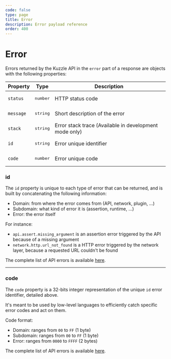 ```yaml
---
code: false
type: page
title: Error
description: Error payload reference  
order: 400
---
```


# Error

Errors returned by the Kuzzle API in the `error` part of a response are objects with the following properties:

| Property     | Type               | Description                                            |
| ------------ | ------------------ | ------------------------------------------------------ |
| `status`     | <pre>number</pre>  | HTTP status code                                       |
| `message`    | <pre>string</pre>  | Short description of the error                         |
| `stack`      | <pre>string</pre>  | Error stack trace (Available in development mode only) |
| `id`         | <pre>string</pre>  | Error unique identifier |
| `code`       | <pre>number</pre>  | Error unique code |


### id

The `id` property is unique to each type of error that can be returned, and is built by concatenating the following information:

* Domain: from where the error comes from (API, network, plugin, ...)
* Subdomain: what kind of error it is (assertion, runtime, ...)
* Error: the error itself

For instance:
* `api.assert.missing_argument` is an assertion error triggered by the API because of a missing argument
* `network.http.url_not_found` is a HTTP error triggered by the network layer, because a requested URL couldn't be found


The complete list of API errors is available [here](/core/2/api/errors/2-error-codes/).

---

### code

The `code` property is a 32-bits integer representation of the unique `id` error identifier, detailed above.

It's meant to be used by low-level languages to efficiently catch specific error codes and act on them.

Code format:
- Domain: ranges from `00` to `FF` (1 byte)
- Subdomain: ranges from `00` to `FF` (1 byte)
- Error: ranges from `0000` to `FFFF` (2 bytes)


The complete list of API errors is available [here](/core/2/api/errors/2-error-codes/).
